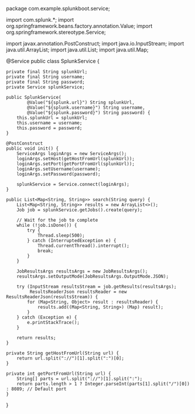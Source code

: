 package com.example.splunkboot.service;

import com.splunk.*;
import org.springframework.beans.factory.annotation.Value;
import org.springframework.stereotype.Service;

import javax.annotation.PostConstruct;
import java.io.InputStream;
import java.util.ArrayList;
import java.util.List;
import java.util.Map;

@Service
public class SplunkService {

    private final String splunkUrl;
    private final String username;
    private final String password;
    private Service splunkService;

    public SplunkService(
            @Value("${splunk.url}") String splunkUrl,
            @Value("${splunk.username}") String username,
            @Value("${splunk.password}") String password) {
        this.splunkUrl = splunkUrl;
        this.username = username;
        this.password = password;
    }

    @PostConstruct
    public void init() {
        ServiceArgs loginArgs = new ServiceArgs();
        loginArgs.setHost(getHostFromUrl(splunkUrl));
        loginArgs.setPort(getPortFromUrl(splunkUrl));
        loginArgs.setUsername(username);
        loginArgs.setPassword(password);

        splunkService = Service.connect(loginArgs);
    }

    public List<Map<String, String>> search(String query) {
        List<Map<String, String>> results = new ArrayList<>();
        Job job = splunkService.getJobs().create(query);

        // Wait for the job to complete
        while (!job.isDone()) {
            try {
                Thread.sleep(500);
            } catch (InterruptedException e) {
                Thread.currentThread().interrupt();
                break;
            }
        }

        JobResultsArgs resultsArgs = new JobResultsArgs();
        resultsArgs.setOutputMode(JobResultsArgs.OutputMode.JSON);

        try (InputStream resultsStream = job.getResults(resultsArgs);
             ResultsReaderJson resultsReader = new ResultsReaderJson(resultsStream)) {
            for (Map<String, Object> result : resultsReader) {
                results.add((Map<String, String>) (Map) result);
            }
        } catch (Exception e) {
            e.printStackTrace();
        }

        return results;
    }

    private String getHostFromUrl(String url) {
        return url.split("://")[1].split(":")[0];
    }

    private int getPortFromUrl(String url) {
        String[] parts = url.split("://")[1].split(":");
        return parts.length > 1 ? Integer.parseInt(parts[1].split("/")[0]) : 8089; // Default port
    }
}
